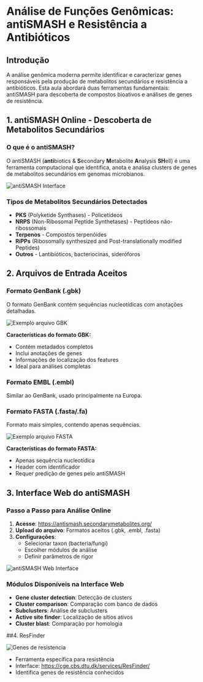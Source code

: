 # Análise de Funções Genômicas: antiSMASH e Resistência a Antibióticos

## Introdução

A análise genômica moderna permite identificar e caracterizar genes responsáveis pela produção de metabolitos secundários e resistência a antibióticos. Esta aula abordará duas ferramentas fundamentais: antiSMASH para descoberta de compostos bioativos e análises de genes de resistência.

## 1. antiSMASH Online - Descoberta de Metabolitos Secundários

### O que é o antiSMASH?

O antiSMASH (**anti**biotics & **S**econdary **M**etabolite **A**nalysis **SH**ell) é uma ferramenta computacional que identifica, anota e analisa clusters de genes de metabolitos secundários em genomas microbianos.

![antiSMASH Interface](https://antismash.secondarymetabolites.org/images/antismash_logo.svg)

### Tipos de Metabolitos Secundários Detectados

- **PKS** (Polyketide Synthases) - Policetídeos
- **NRPS** (Non-Ribosomal Peptide Synthetases) - Peptídeos não-ribossomais
- **Terpenos** - Compostos terpenóides
- **RiPPs** (Ribosomally synthesized and Post-translationally modified Peptides)
- **Outros** - Lantibióticos, bacteriocinas, sideróforos

## 2. Arquivos de Entrada Aceitos

### Formato GenBank (.gbk)
O formato GenBank contém sequências nucleotídicas com anotações detalhadas.

![Exemplo arquivo GBK](https://user-images.githubusercontent.com/53004506/61376046-3a698500-a898-11e9-98e9-b8edabe052e1.png)

**Características do formato GBK:**
- Contém metadados completos
- Inclui anotações de genes
- Informações de localização dos features
- Ideal para análises completas

### Formato EMBL (.embl)
Similar ao GenBank, usado principalmente na Europa.

### Formato FASTA (.fasta/.fa)
Formato mais simples, contendo apenas sequências.

![Exemplo arquivo FASTA](https://i0.wp.com/bioinformaticamente.com/wp-content/uploads/2021/01/Schermata-del-2021-01-16-15-20-40.png?resize=616%2C268&ssl=1)

**Características do formato FASTA:**
- Apenas sequência nucleotídica
- Header com identificador
- Requer predição de genes pelo antiSMASH


## 3. Interface Web do antiSMASH

### Passo a Passo para Análise Online

1. **Acesse**: https://antismash.secondarymetabolites.org/
2. **Upload do arquivo**: Formatos aceitos (.gbk, .embl, .fasta)
3. **Configurações**:
   - Selecionar taxon (bacteria/fungi)
   - Escolher módulos de análise
   - Definir parâmetros de rigor

![antiSMASH Web Interface](https://antismash.secondarymetabolites.org/images/antismash_overview.png)

### Módulos Disponíveis na Interface Web

- **Gene cluster detection**: Detecção de clusters
- **Cluster comparison**: Comparação com banco de dados
- **Subclusters**: Análise de subclusters
- **Active site finder**: Localização de sítios ativos
- **Cluster blast**: Comparação por homologia


##4. ResFinder

![Genes de resistencia](https://www.google.com/url?sa=i&url=https%3A%2F%2Fwww.sciencedirect.com%2Ftopics%2Fengineering%2Fantibiotic-resistance-genes&psig=AOvVaw3vMyqr8wWmdwrJi-_qldPg&ust=1754435830205000&source=images&cd=vfe&opi=89978449&ved=0CBUQjRxqFwoTCPDG9fik8o4DFQAAAAAdAAAAABAE)

- Ferramenta específica para resistência
- Interface: https://cge.cbs.dtu.dk/services/ResFinder/
- Identifica genes de resistência conhecidos
